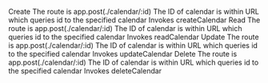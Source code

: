Create
The route is app.post(./calendar/:id)
The ID of calendar is within URL which queries id to the specified calendar
Invokes createCalendar
Read
The route is app.post(./calendar/:id)
The ID of calendar is within URL which queries id to the specified calendar
Invokes readCalendar
Update
The route is app.post(./calendar/:id)
The ID of calendar is within URL which queries id to the specified calendar
Invokes updateCalendar
Delete
The route is app.post(./calendar/:id)
The ID of calendar is within URL which queries id to the specified calendar
Invokes deleteCalendar
